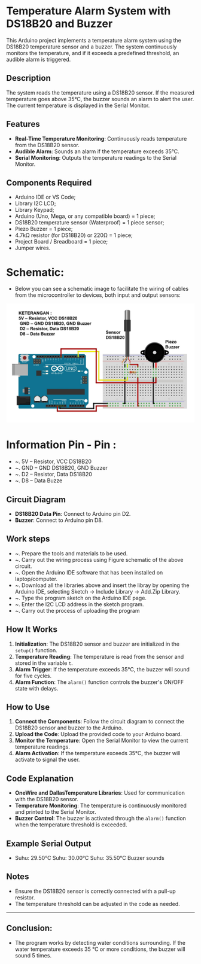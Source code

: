 # Temperature Alarm System with DS18B20 and Buzzer

This Arduino project implements a temperature alarm system using the DS18B20 temperature sensor and a buzzer. The system continuously monitors the temperature, and if it exceeds a predefined threshold, an audible alarm is triggered.

## Description

The system reads the temperature using a DS18B20 sensor. If the measured temperature goes above 35°C, the buzzer sounds an alarm to alert the user. The current temperature is displayed in the Serial Monitor.

## Features

- **Real-Time Temperature Monitoring**: Continuously reads temperature from the DS18B20 sensor.
- **Audible Alarm**: Sounds an alarm if the temperature exceeds 35°C.
- **Serial Monitoring**: Outputs the temperature readings to the Serial Monitor.

## Components Required

- Arduino IDE or VS Code;
- Library I2C LCD;
- Library Keypad;
- Arduino (Uno, Mega, or any compatible board) = 1 piece;
- DS18B20 temperature sensor (Waterproof) = 1 piece sensor;
- Piezo Buzzer = 1 piece;
- 4.7kΩ resistor (for DS18B20) or 220Ω = 1 piece;
- Project Board / Breadboard = 1 piece;
- Jumper wires.

# Schematic:

- Below you can see a schematic image to facilitate the wiring of cables from the microcontroller to devices, both input and output sensors:

![Alt text](img/schematic.jpg)

# Information Pin - Pin :

- ~. 5V – Resistor, VCC DS18B20
- ~. GND – GND DS18B20, GND Buzzer
- ~. D2 – Resistor, Data DS18B20
- ~. D8 – Data Buzze

## Circuit Diagram

- **DS18B20 Data Pin**: Connect to Arduino pin D2.
- **Buzzer**: Connect to Arduino pin D8.

## Work steps

- ~. Prepare the tools and materials to be used.
- ~. Carry out the wiring process using Figure schematic of the above circuit.
- ~. Open the Arduino IDE software that has been installed on laptop/computer.
- ~. Download all the libraries above and insert the libray by opening the Arduino IDE, selecting Sketch -> Include Library -> Add.Zip Library.
- ~. Type the program sketch on the Arduino IDE page.
- ~. Enter the I2C LCD address in the sketch program.
- ~. Carry out the process of uploading the program

## How It Works

1. **Initialization**: The DS18B20 sensor and buzzer are initialized in the `setup()` function.
2. **Temperature Reading**: The temperature is read from the sensor and stored in the variable `t`.
3. **Alarm Trigger**: If the temperature exceeds 35°C, the buzzer will sound for five cycles.
4. **Alarm Function**: The `alarm()` function controls the buzzer's ON/OFF state with delays.

## How to Use

1. **Connect the Components**: Follow the circuit diagram to connect the DS18B20 sensor and buzzer to the Arduino.
2. **Upload the Code**: Upload the provided code to your Arduino board.
3. **Monitor the Temperature**: Open the Serial Monitor to view the current temperature readings.
4. **Alarm Activation**: If the temperature exceeds 35°C, the buzzer will activate to signal the user.

## Code Explanation

- **OneWire and DallasTemperature Libraries**: Used for communication with the DS18B20 sensor.
- **Temperature Monitoring**: The temperature is continuously monitored and printed to the Serial Monitor.
- **Buzzer Control**: The buzzer is activated through the `alarm()` function when the temperature threshold is exceeded.

## Example Serial Output

- Suhu: 29.50°C Suhu: 30.00°C Suhu: 35.50°C Buzzer sounds

## Notes

- Ensure the DS18B20 sensor is correctly connected with a pull-up resistor.
- The temperature threshold can be adjusted in the code as needed.

<hr/>

## Conclusion:

- The program works by detecting water conditions surrounding. If the water temperature exceeds 35 °C or more conditions, the buzzer will sound 5 times.
